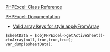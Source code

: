 
[PHPExcel: Class Reference](http://www.contao-docs.org/docs/PHPExcel/html/class_p_h_p_excel___worksheet.html)
  
[PHPExcel: Documentation](https://github.com/PHPOffice/PHPExcel/tree/develop/Documentation)

- [Valid array keys for style applyFromArray](https://github.com/PHPOffice/PHPExcel/blob/develop/Documentation/markdown/Overview/11-Appendices.md#valid-array-keys-for-style-applyfromarray)




```
$sheetData = $objPHPExcel->getActiveSheet()->toArray(null,true,true,true);
var_dump($sheetData);
```